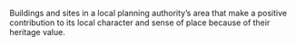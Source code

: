 Buildings and sites in a local planning authority’s area that make a positive contribution to its local character and sense of place because of their heritage value.
